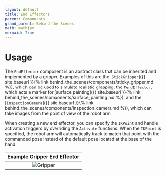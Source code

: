 ```yaml
---
layout: default
title: End Effectors
parent: Components
grand_parent: Behind the Scenes
math: mathjax
mermaid: True
---
```


# Usage

The ```EndEffector``` component is an abstract class that can be inherited and implemented by a gripper. Examples of this are the [```StickGripper```]({{ site.baseurl }}{% link behind_the_scenes/components/sticky_gripper.md %}), which can be used to simulate realistic grasping, the ```PendEffector```, which acts a marker for [surface painting]({{ site.baseurl }}{% link behind_the_scenes/components/surface_painting.md %}), and the [```InspectionCamera```]({{ site.baseurl }}{% link behind_the_scenes/components/inspection_camera.md %}), which can take images from the point of view of the robot arm.

When creating a new end effector, you can specify the ```IKPoint``` and handle activation triggers by overriding the ```Activate``` functions. When the ```IKPoint``` is specified, the robot arm will automatically track to match that point with the commanded pose instead of the default pose located at the base of the hand.

| Example Gripper End Effector |
| :---: |
| ![Gripper]({{site.baseurl}}/assets/imgs/2022-04-27-10-31-19.png) |